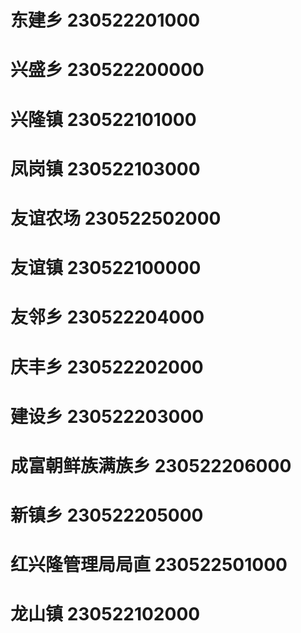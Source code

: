 # 东建乡 230522201000
# 兴盛乡 230522200000
# 兴隆镇 230522101000
# 凤岗镇 230522103000
# 友谊农场 230522502000
# 友谊镇 230522100000
# 友邻乡 230522204000
# 庆丰乡 230522202000
# 建设乡 230522203000
# 成富朝鲜族满族乡 230522206000
# 新镇乡 230522205000
# 红兴隆管理局局直 230522501000
# 龙山镇 230522102000

